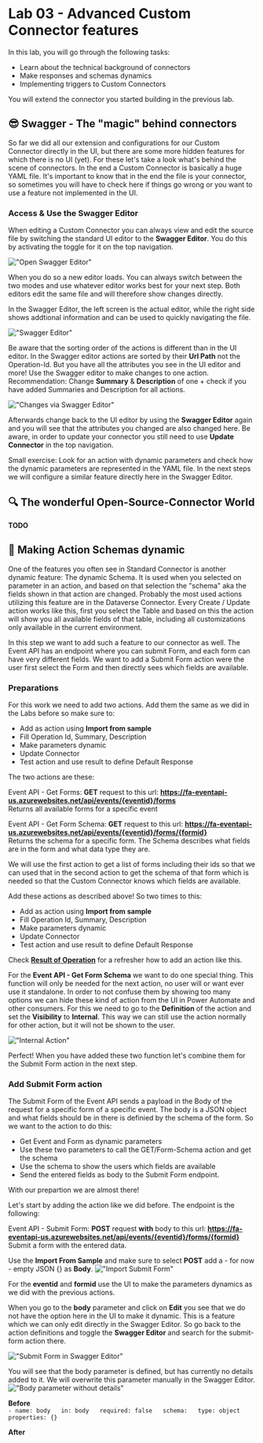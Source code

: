# Lab 03 - Advanced Custom Connector features

In this lab, you will go through the following tasks:

* Learn about the technical background of connectors
* Make responses and schemas dynamics
* Implementing triggers to Custom Connectors

You will extend the connector you started building in the previous lab.

## 😎 Swagger - The "magic" behind connectors
So far we did all our extension and configurations for our Custom Connector directly in the UI, but there are some more hidden features for which there is no UI (yet). For these let's take a look what's behind the scene of connectors. In the end a Custom Connector is basically a huge YAML file. It's important to know that in the end the file is your connector, so sometimes you will have to check here if things go wrong or you want to use a feature not implemented in the UI.

### Access & Use the Swagger Editor

When editing a Custom Connector you can always view and edit the source file by switching the standard UI editor to the **Swagger Editor**. You do this by activating the toggle for it on the top navigation.

!["Open Swagger Editor"](./assets/0301_01_swaggertoggle.png)

When you do so a new editor loads. You can always switch between the two modes and use whatever editor works best for your next step. Both editors edit the same file and will therefore show changes directly.

In the Swagger Editor, the left screen is the actual editor, while the right side shows addtional information and can be used to quickly navigating the file.

!["Swagger Editor"](./assets/0301_02_swaggereditor.png)

Be aware that the sorting order of the actions is different than in the UI editor. In the Swagger editor actions are sorted by their **Url Path** not the Operation-Id. But you have all the attributes you see in the UI editor and more! Use the Swagger editor to make changes to one action. Recommendation: Change **Summary** & **Description** of one + check if you have added Summaries and Description for all actions.

!["Changes via Swagger Editor"](./assets/0301_03_swaggereditorchanges.png)

Afterwards change back to the UI editor by using the **Swagger Editor** again and you will see that the attributes you changed are also changed here. Be aware, in order to update your connector you still need to use **Update Connector** in the top navigation.

Small exercise: Look for an action with dynamic parameters and check how the dynamic parameters are represented in the YAML file. In the next steps we will configure a similar feature directly here in the Swagger Editor.

## 🔍 The wonderful Open-Source-Connector World

**TODO**

## 💫 Making Action Schemas dynamic
One of the features you often see in Standard Connector is another dynamic feature: The dynamic Schema. It is used when you selected on parameter in an action, and based on that selection the "schema" aka the fields shown in that action are changed. Probably the most used actions utilizing this feature are in the Dataverse Connector. Every Create / Update action works like this, first you select the Table and based on this the action will show you all available fields of that table, including all customizations only available in the current environment.

In this step we want to add such a feature to our connector as well. The Event API has an endpoint where you can submit Form, and each form can have very different fields. We want to add a Submit Form action were the user first select the Form and then directly sees which fields are available.

### Preparations
For this work we need to add two actions. Add them the same as we did in the Labs before so make sure to:
- Add as action using **Import from sample**
- Fill Operation Id, Summary, Description
- Make parameters dynamic
- Update Connector
- Test action and use result to define Default Response

The two actions are these:

Event API - Get Forms: **GET** request to this url: 
**https://fa-eventapi-us.azurewebsites.net/api/events/{eventid}/forms**  
Returns all available forms for a specific event

Event API - Get Form Schema: **GET** request to this url: 
**https://fa-eventapi-us.azurewebsites.net/api/events/{eventid}/forms/{formid}**  
Returns the schema for a specific form. The Schema describes what fields are in the form and what data type they are.

We will use the first action to get a list of forms including their ids so that we can used that in the second action to get the schema of that form which is needed so that the Custom Connector knows which fields are available.

Add these actions as described above! So two times to this:
- Add as action using **Import from sample**
- Fill Operation Id, Summary, Description
- Make parameters dynamic
- Update Connector
- Test action and use result to define Default Response

Check **[Result of Operation](../lab-02/#🚀-making-an-action-dynamic)** for a refresher how to add an action like this.

For the **Event API - Get Form Schema** we want to do one special thing. This function will only be needed for the next action, no user will or want ever use it standalone. In order to not confuse them by showing too many options we can hide these kind of action from the UI in Power Automate and other consumers. For this we need to go to the **Definition** of the action and set the **Visibility** to **Internal**. This way we can still use the action normally for other action, but it will not be shown to the user.

!["Internal Action"](./assets/0303_01_internalaction.png)

Perfect! When you have added these two function let's combine them for the Submit Form action in the next step.

### Add Submit Form action
The Submit Form of the Event API sends a payload in the Body of the request for a specific form of a specific event. The body is a JSON object and what fields should be in there is definied by the schema of the form. So we want to the action to do this:
- Get Event and Form as dynamic parameters
- Use these two parameters to call the GET/Form-Schema action and get the schema
- Use the schema to show the users which fields are available
- Send the entered fields as body to the Submit Form endpoint.

With our prepartion we are almost there!

Let's start by adding the action like we did before. The endpoint is the following:

Event API - Submit Form: **POST** request **with** body to this url: 
**https://fa-eventapi-us.azurewebsites.net/api/events/{eventid}/forms/{formid}**  
Submit a form with the entered data.

Use the **Import From Sample** and make sure to select **POST** add a - for now - empty JSON {} as **Body**.
!["Import Submit Form"](./assets/0303_02_importsubmitform.png)

For the **eventid** and **formid** use the UI to make the parameters dynamics as we did with the previous actions.

When you go to the **body** parameter and click on **Edit** you see that we do not have the option here in the UI to make it dynamic. This is a feature which we can only edit directly in the Swagger Editor. So go back to the action definitions and toggle the **Swagger Editor** and search for the submit-form action there.

!["Submit Form in Swagger Editor"](./assets/0303_03_swaggrsubmitform.png)

You will see that the body parameter is defined, but has currently no details added to it. We will overwrite this parameter manually in the Swagger Editor.
!["Body parameter without details"](./assets/0303_04_submitemptybody.png)

**Before**  
``- name: body  
          in: body  
          required: false  
          schema:  
            type: object  
            properties: {}``

**After**



